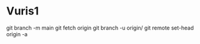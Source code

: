 # Vuris1
git branch -m main <BRANCH>
git fetch origin
git branch -u origin/<BRANCH> <BRANCH>
git remote set-head origin -a
